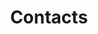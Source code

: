 ---
layout: default
title: Contacts
permalink: /contacts/
excerpt: Project Portal
show_excerpts: true
paginate: true
entries_layout: list
---